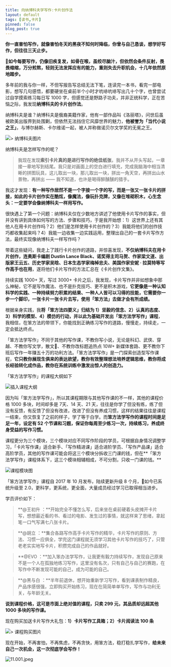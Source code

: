 ```yaml
---
title: 向纳博科夫学写作:卡片创作法
layout: default
tags: [读书,卡片]
pinned: false
blog_post: true
---
```


**你一直害怕写作，就像害怕冬天的黑夜不知何时降临，你曾与自己恳谈，想学好写作，但往往三天止步。**

**如今每要写作，仍像旧疾复发，如骨在喉，虽绞尽脑汁，但依然会条件反射，畏畏缩缩，万分煎熬，轻则无法发挥应有的能力，重则失去升职机会，十几年依然原地踏步。**

多年前的我与你一样，不但写报告写总结无法下笔，连读完一本书，看完一部电影，想写几句感悟，都要硬坐在桌前半个小时才吭哧吭哧写出几十个字，也曾尝试过自学摸索练习每日写 1000 字，但感觉还是野路子功夫，并非正统科学，正在苦恼之际，我发现**纳博科夫的卡片创作法**。

纳博科夫是谁？纳博科夫是俄裔美籍作家，他有一部作品叫《洛丽塔》，问世后虽被欧美出版界到处围剿，但依然无法挡住它风靡世界的魅力，**他被誉为「当代小说之王」**，与博尔赫斯、卡尔维诺一起，被人并称做诺贝尔文学奖的无冕之王。

![> 纳博科夫图片](http://upload-images.jianshu.io/upload_images/32598-dee376aa3adec2a0?imageMogr2/auto-orient/strip%7CimageView2/2/w/1240)

纳博科夫是怎样写作的呢？

> 我现在发现**索引卡片真的是进行写作的绝佳纸张**，我并不从开头写起，一章接一章地写到结尾。我只是对画面上的空白进行填充，完成我脑海中相当清晰的拼图玩具，这儿取出一块，那儿取出一块，拼出一角天空，再拼出山水景物，再拼出 —— 我不知道，也许是喝得醉醺醺的猎手。

我这才发现：**有一种写作居然不是一个字接一个字的写，而是一张又一张卡片的拼接，如此的卡片创作实在酷炫，像魔法，像玩扑克牌，又像在堆砌积木，心生念头：一定要学会像纳博科夫一样用写作。**

很快遇上了第一个问题：纳博科夫仅在少数地方讲述了他使用卡片写作的事实，但并没有讲到具体如何写的方法、步骤和技巧，于是我开始想：1）这世界上还有其他人在用卡片创作吗？2）他们是怎样使用卡片创作的？3）我能将他们的创作技巧都收集起来吗？4）我能一边收集一边实践运用，整理出自己的一套卡片写作方法，最终实现像纳博科夫一样写作吗？

带着这些疑问，我走上了践行卡片创作的道路，并惊喜发现，**不仅纳博科夫在用卡片创作，连奥斯卡编剧 Dustin Lance Black、诺奖得主司马贺、作家梁文道、出版家王云五、历史学家吴晗、日本生态学家梅棹忠夫、美国作家安妮 · 拉莫特等写作高手也在用**，遂将他们卡片写作的方法汇总在《卡片创作文集》。

持续实践 1000+ 天，写过 3000+ 卡片之后，我发现，卡片写作并非如想象中那么神秘，它不是写作魔法、也不是扑克技巧、更不是积木游戏，**它更像是一种认知科学的实践、一种持续努力积累的结果、一种人人皆可以习得的技能，它需要你一步一个脚印，一张卡片一张卡片去写，使用「笨方法」去做才会有所成绩。**

根据亲身实践，我**将「笨方法四要义」归结为 1）坚毅的信念、2）认真的态度、3）科学的模型、4）模仿的行动，并以此为基础开发出「笨方法学写作」课程**，我相信，在笨方法的带领下，你能找到正确练习写作的道路，慢慢走，持续走，一定会抵达终点。

「笨方法学写作」不同于其他的写作课，不教你写小说，无论是科幻、武侠、穿越、不教你写文学，散文、不教你改标题追热点 10W+ 新媒体套路、更不教你下班后写作一年赚五十万的功利方法。「笨方法学写作」是一门探索创造型写作课程，**它只教你展现生俱来的表达欲望，教你有效整理想法培养逻辑思维，教你将成长经验转化成作品，教你在系统训练中激发出惊人的创造力。**

「笨方法学写作」的课程大纲如下

![插入课程大纲](http://upload-images.jianshu.io/upload_images/32598-4331a47c6c1ec0b5?imageMogr2/auto-orient/strip%7CimageView2/2/w/1240)
 
因为叫「笨方法学写作」，所以其课程期限与其他写作课的不一样，其他的课程价格 1000 多块，时间却多是 7天、14 天、21 天，往往是你学了但没有练，练了但没有反馈，有反馈了但没有改进，改进了但没有养成习惯，这样的结果往往是课程一结束，你又恢复了之前的样子，学了等于白学。而**笨方法学写作的课程时间是足足一年，设定有 52 个节课和习题，保证你每周至少练习一次，持续练习，养成终身受益的写作习惯。**

课程更分为三个模块，三个模块对应不同写作阶段的学员，可根据自身情况调整学习，「卡片写作课」适合新手、「写作精进课」适合进阶学员、「写作产品课」适合高阶学员，其他的写作课可能会将这三个模块分拆收三门课的钱，但在**「笨方法学写作」课程体系下，这三个模块相辅相成，不可分割，只收一门课的钱。**

![课程模块图](http://upload-images.jianshu.io/upload_images/32598-24102647e4b1cdc7?imageMogr2/auto-orient/strip%7CimageView2/2/w/1240)
 
「笨方法学写作」课程自 2017 年 10 月发布，陆续更新升级 8 个月，如今已系统升级至 2.0，更科学，更系统，更全面，大量成员经过学习已取得相当进步。

学员评价如下：

> **@王初升 ：**开始完全不懂怎么写，后来坐在桌前硬着头皮摊开卡片写，想想最近看的书、看过的电影、发生过的事情，就这样来了思绪，拿起笔一口气写满七八张卡片。


> **@胡立 ：**集合各路写作高手卡片写作的精华，卡片写作的原则、方法、习惯一应俱全，学完这门课程就无须学习其他卡片写作的技巧了，只管老老实实地写卡片，积攒完成自己的作品就好。


> **@EVO ：**加入笨办法学写作，让我更有毅力持续写作，发现自己原来不是一个人在孤独地练习写作，这里没有名次，只有自己与自己的赛跑，在写作中不断发现可能的自己，成为可能的自己。


> **@黑与白 ：**半年前退休，想开始重新学习写作，看到课表制作精良，产品序感很强，立即购买开始练习，现在在简简单单写作，写作与功利无关，与年龄无关。

**说到课程价格，这可是市面上绝对值的课程，只卖 299 元，其品质却远超其他 1000 多块的写作课。**


现在购买加送卡片写作大礼包：**1）卡片写作工具箱；2）卡片阅读法 100 条**

![ > 课程购买图片](http://upload-images.jianshu.io/upload_images/32598-2a1139f9e57dab93?imageMogr2/auto-orient/strip%7CimageView2/2/w/1240)
 
现在开始，不再害怕，不再焦虑，不再贪快，用笨方法，稳打稳扎学写作，**给未来自己一次机会，这一次彻底学会写作！**

![11.001.jpeg](https://upload-images.jianshu.io/upload_images/32598-e45ce59c7e0dbb26.jpeg?imageMogr2/auto-orient/strip%7CimageView2/2/w/1240)

